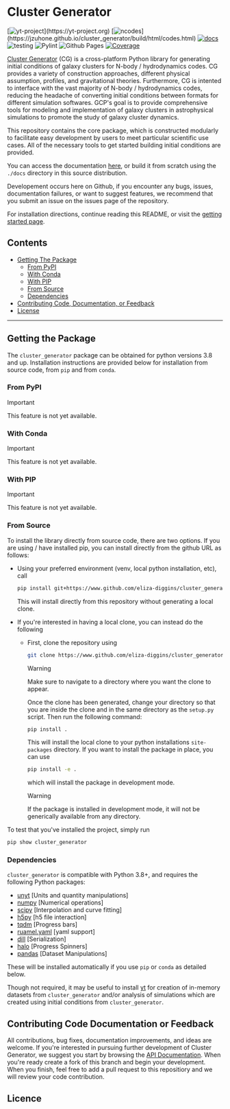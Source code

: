 # Cluster Generator

[![yt-project](https://img.shields.io/static/v1?label="works%20with"&message="yt"&color="blueviolet")](https://yt-project.org)
[![ncodes](https://img.shields.io/static/v1?label="Implemented%20Sim.%20Codes"&message="7"&color="red")](https://jzuhone.github.io/cluster_generator/build/html/codes.html)
[![docs]( https://img.shields.io/badge/docs-latest-brightgreen.svg)](https://jzuhone.github.io/cluster_generator)
![testing](https://github.com/Eliza-Diggins/cluster_generator/actions/workflows/test.yml/badge.svg)
![Pylint](https://github.com/Eliza-Diggins/cluster_generator/actions/workflows/pylint.yml/badge.svg)
![Github Pages](https://github.com/Eliza-Diggins/cluster_generator/actions/workflows/docs.yml/badge.svg)
[![Coverage](https://coveralls.io/repos/github/Eliza-Diggins/cluster_generator/badge.svg?branch=master)](https://coveralls.io/github/Eliza-Diggins/cluster_generator)

[Cluster Generator](https://jzuhone.github.io/cluster_generator) (CG) is a cross-platform Python library for generating
initial conditions of galaxy clusters for N-body / hydrodynamics codes.
CG provides a variety of construction approaches, different physical assumption, profiles, and gravitational theories.
Furthermore, CG is intented to interface with
the vast majority of N-body / hydrodynamics codes, reducing the headache of converting initial conditions between
formats for different simulation softwares. GCP's goal is to provide
comprehensive tools for modeling and implementation of galaxy clusters in astrophysical simulations to promote the study
of galaxy cluster dynamics.

This repository contains the core package, which is constructed modularly to facilitate easy development by users to
meet particular scientific use cases. All of the
necessary tools to get started building initial conditions are provided.

You can access the documentation [here](http:jzuhone.github.io/cluster_generator), or build it from scratch using
the ``./docs`` directory in this source distribution.

Developement occurs here on Github, if you encounter any bugs, issues, documentation failures, or want to suggest
features, we recommend that you submit an issue on
the issues page of the repository.

For installation directions, continue reading this README, or visit
the [getting started page](https://jzuhone.github.io/cluster_generator/build/html/Getting_Started.html).

## Contents

- [Getting The Package](#Getting-the-Package)
    - [From PyPI](#From-PyPI)
    - [With Conda](#With-Conda)
    - [With PIP](#With-PIP)
    - [From Source](#From-Source)
    - [Dependencies](#dependencies)
- [Contributing Code, Documentation, or Feedback](#Contributing-Code-Documentation-or-Feedback)
- [License](#licence)

---

## Getting the Package

The ``cluster_generator`` package can be obtained for python versions 3.8 and up. Installation instructions are provided
below for installation from source code, from ``pip`` and from ``conda``.

### From PyPI

> [!IMPORTANT]
> This feature is not yet available.

### With Conda

> [!IMPORTANT]
> This feature is not yet available.

### With PIP

> [!IMPORTANT]
> This feature is not yet available.

### From Source

To install the library directly from source code, there are two options. If you are using / have installed pip, you can
install directly from the github URL as follows:

- Using your preferred environment (venv, local python installation, etc), call

  ```bash
  pip install git+https://www.github.com/eliza-diggins/cluster_generator
  ```
  This will install directly from this repository without generating a local clone.
- If you're interested in having a local clone, you can instead do the following
    - First, clone the repository using
      ```bash
      git clone https://www.github.com/eliza-diggins/cluster_generator
      ```

      > [!WARNING]
      > Make sure to navigate to a directory where you want the clone to appear.

      Once the clone has been generated, change your directory so that you are inside the clone and in the same
      directory as the ``setup.py`` script. Then run the following command:

      ```bash
      pip install .
      ```
      This will install the local clone to your python installations ``site-packages`` directory. If you want to install
      the package in place, you can use
      ```bash
      pip install -e .
      ```
      which will install the package in development mode.

      > [!WARNING]
      > If the package is installed in development mode, it will not be generically available from any directory.

To test that you've installed the project, simply run

```bash
pip show cluster_generator
```

### Dependencies

``cluster_generator`` is compatible with Python 3.8+, and requires the following
Python packages:

- [unyt](http://unyt.readthedocs.org>) [Units and quantity manipulations]
- [numpy](http://www.numpy.org) [Numerical operations]
- [scipy](http://www.scipy.org) [Interpolation and curve fitting]
- [h5py](http://www.h5py.org>) [h5 file interaction]
- [tqdm](https://tqdm.github.io) [Progress bars]
- [ruamel.yaml](https://yaml.readthedocs.io) [yaml support]
- [dill](https://github.com/uqfoundation/dill) [Serialization]
- [halo](https://github.com/manrajgrover/halo) [Progress Spinners]
- [pandas](https://github.com/pandas-dev/pandas) [Dataset Manipulations]

These will be installed automatically if you use ``pip`` or ``conda`` as detailed below.

Though not required, it may be useful to install [yt](https://yt-project.org)
for creation of in-memory datasets from ``cluster_generator`` and/or analysis of
simulations which are created using initial conditions from
``cluster_generator``.

## Contributing Code Documentation or Feedback

All contributions, bug fixes, documentation improvements, and ideas are welcome. If you're interested in pursuing
further development of
Cluster Generator, we suggest you start by browsing
the [API Documentation](https://jzuhone.github.io/cluster_generator/build/html/api.html). When you're ready
create a fork of this branch and begin your development. When you finish,
feel free to add a pull request to this repositiory and we will review your code contribution.

## Licence
